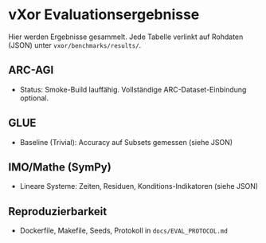 # vXor Evaluationsergebnisse

Hier werden Ergebnisse gesammelt. Jede Tabelle verlinkt auf Rohdaten (JSON) unter `vxor/benchmarks/results/`.

## ARC-AGI
- Status: Smoke-Build lauffähig. Vollständige ARC-Dataset-Einbindung optional.

## GLUE
- Baseline (Trivial): Accuracy auf Subsets gemessen (siehe JSON)

## IMO/Mathe (SymPy)
- Lineare Systeme: Zeiten, Residuen, Konditions-Indikatoren (siehe JSON)

## Reproduzierbarkeit
- Dockerfile, Makefile, Seeds, Protokoll in `docs/EVAL_PROTOCOL.md`
